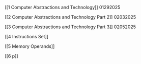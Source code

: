 
[[1 Computer Abstractions and Technology]] 01292025

[[2 Computer Abstractions and Technology Part 2]] 02032025

[[3 Computer Abstractions and Technology Part 3]] 02052025

[[4 Instructions Set]]

[[5 Memory Operands]]

[[6 p]]
